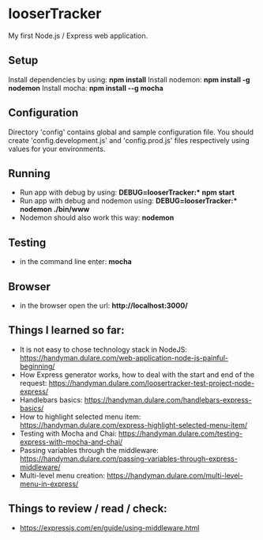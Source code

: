 # looserTracker

My first Node.js / Express web application.

Setup
----------
Install dependencies by using: **npm install**
Install nodemon: **npm install -g nodemon**
Install mocha: **npm install --g mocha**

Configuration
----------
Directory 'config' contains global and sample configuration file. You should create
'config.development.js' and 'config.prod.js' files respectively using values for your environments.

Running
----------
+ Run app with debug by using: **DEBUG=looserTracker:\* npm start**
+ Run app with debug and nodemon using: **DEBUG=looserTracker:\* nodemon ./bin/www**
+ Nodemon should also work this way: **nodemon**

Testing
----------
+ in the command line enter: **mocha**

Browser
----------
+ in the browser open the url: **http://localhost:3000/**


Things I learned so far:
----------
+ It is not easy to chose technology stack in NodeJS: https://handyman.dulare.com/web-application-node-js-painful-beginning/
+ How Express generator works, how to deal with the start and end of the request: https://handyman.dulare.com/loosertracker-test-project-node-express/
+ Handlebars basics: https://handyman.dulare.com/handlebars-express-basics/
+ How to highlight selected menu item: https://handyman.dulare.com/express-highlight-selected-menu-item/
+ Testing with Mocha and Chai: https://handyman.dulare.com/testing-express-with-mocha-and-chai/
+ Passing variables through the middleware: https://handyman.dulare.com/passing-variables-through-express-middleware/
+ Multi-level menu creation: https://handyman.dulare.com/multi-level-menu-in-express/

Things to review / read / check:
----------
+ https://expressjs.com/en/guide/using-middleware.html
